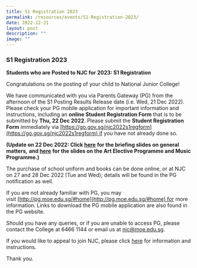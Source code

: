 ```yaml
---
title: S1 Registration 2023
permalink: /resources/events/S1-Registration-2023/
date: 2022-12-21
layout: post
description: ""
image: ""
---
```

### S1 Registration 2023

**Students who are Posted to NJC for 2023: S1 Registration**

Congratulations on the posting of your child to National Junior College!

We have communicated with you via Parents Gateway (PG) from the afternoon of the S1 Posting Results Release date (i.e. Wed, 21 Dec 2022). Please check your PG mobile application for important information and instructions, including an **online Student Registration Form** that is to be submitted by **Thu, 22 Dec 2022**. Please submit the **Student Registration Form** immediately via [https://go.gov.sg/njc2022s1regform](https://go.gov.sg/njc2022s1regform) if you have not already done so.

**(Update on 22 Dec 2022: Click [here](https://drive.google.com/file/d/1XVflI43Ig-yGNcYShrtNT_4761DgkDzy/view?usp=share_link)** **for the briefing slides on general matters**_**,**_ **and [here](https://drive.google.com/file/d/1XRdAF5NTXTzGpKtnMtHseB63J7tXUGKh/view?usp=share_link)** **for the slides on the Art Elective Programme and Music Programme.)**

The purchase of school uniform and books can be done online, or at NJC on 27 and 28 Dec 2022 (Tue and Wed); details will be found in the PG notification as well.

If you are not already familiar with PG, you may visit [http://pg.moe.edu.sg/#home](http://pg.moe.edu.sg/#home) for more information. Links to download the PG mobile application are also found in the PG website.

Should you have any queries, or if you are unable to access PG, please contact the College at 6466 1144 or email us at [njc@moe.edu.sg](mailto:njc@moe.edu.sg).

If you would like to appeal to join NJC, please click [here](https://nationaljc.moe.edu.sg/admissions/ip-sec-1-posting/) for information and instructions.

Thank you.